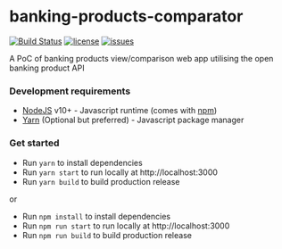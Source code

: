 # banking-products-comparator
[![Build Status](https://travis-ci.com/ConsumerDataStandardsAustralia/banking-products-comparator.svg?branch=master)](https://travis-ci.com/ConsumerDataStandardsAustralia/banking-products-comparator)
[![license](https://img.shields.io/github/license/ConsumerDataStandardsAustralia/banking-products-comparator)](https://github.com/ConsumerDataStandardsAustralia/banking-products-comparator/blob/master/LICENSE)
[![issues](https://img.shields.io/github/issues/ConsumerDataStandardsAustralia/banking-products-comparator)](https://github.com/ConsumerDataStandardsAustralia/banking-products-comparator/issues)

A PoC of banking products view/comparison web app utilising the open banking product API

### Development requirements
* [NodeJS](https://nodejs.org/en/) v10+ - Javascript runtime (comes with [npm](https://www.npmjs.com/get-npm))
* [Yarn](https://yarnpkg.com) (Optional but preferred) - Javascript package manager

### Get started

* Run `yarn` to install dependencies
* Run `yarn start` to run locally at http://localhost:3000
* Run `yarn build` to build production release

or
* Run `npm install` to install dependencies
* Run `npm run start` to run locally at http://localhost:3000
* Run `npm run build` to build production release
 
